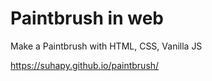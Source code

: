 # Paintbrush in web

Make a Paintbrush with HTML, CSS, Vanilla JS

https://suhapy.github.io/paintbrush/
